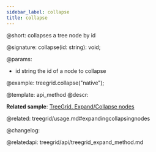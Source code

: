 ```yaml
---
sidebar_label: collapse
title: collapse
---          
```


@short: collapses a tree node by id

@signature: collapse(id: string): void;

@params:
- id	string		the id of a node to collapse

@example:
treegrid.collapse("native");


@template: api_method
@descr:

**Related sample**: [TreeGrid. Expand/Collapse nodes](https://snippet.dhtmlx.com/1grpsaa2)

@related: treegrid/usage.md#expandingcollapsingnodes

@changelog:

@relatedapi: treegrid/api/treegrid_expand_method.md



